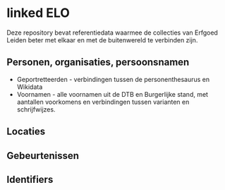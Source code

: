 # linked ELO

Deze repository bevat referentiedata waarmee de collecties van Erfgoed Leiden beter met elkaar en met de buitenwereld te verbinden zijn.

## Personen, organisaties, persoonsnamen

- Geportretteerden - verbindingen tussen de personenthesaurus en Wikidata
- Voornamen - alle voornamen uit de DTB en Burgerlijke stand, met aantallen voorkomens en verbindingen tussen varianten en schrijfwijzes.

## Locaties

## Gebeurtenissen

## Identifiers
